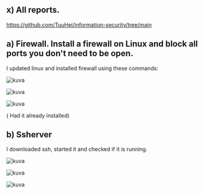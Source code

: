 ## x) All reports.

https://github.com/TuuHei/information-security/tree/main

## a) Firewall. Install a firewall on Linux and block all ports you don't need to be open.

I updated linux and installed firewall using these commands:

![kuva](https://github.com/TuuHei/information-security/assets/122973223/fe072146-5e42-4ef0-9fb4-129701aa8a63)

![kuva](https://github.com/TuuHei/information-security/assets/122973223/e033fc45-5182-4e22-b329-febe156593b6)

![kuva](https://github.com/TuuHei/information-security/assets/122973223/c6acf33c-12a2-4911-9138-09e7da983d16)

( Had it already installed)

## b) Ssherver

I downloaded ssh, started it and checked if it is running.

![kuva](https://github.com/TuuHei/information-security/assets/122973223/6df6f815-6e5c-4ea4-b8cc-4665d5fa25b6)

![kuva](https://github.com/TuuHei/information-security/assets/122973223/0527ad5c-1c1b-4b34-ae46-c0c74476e70f)

![kuva](https://github.com/TuuHei/information-security/assets/122973223/22afacc1-9a52-4ee5-96dc-2beea7a87eae)

